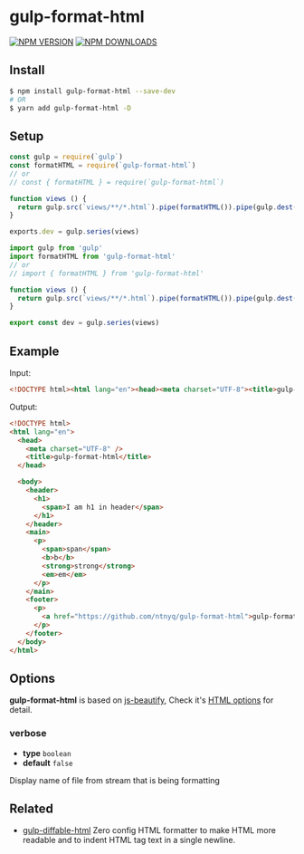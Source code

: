 # gulp-format-html

[![NPM VERSION](https://img.shields.io/npm/v/gulp-format-html.svg)](https://www.npmjs.com/package/gulp-format-html)
[![NPM DOWNLOADS](https://img.shields.io/npm/dm/gulp-format-html.svg)](https://www.npmjs.com/package/gulp-format-html)

## Install

```bash
$ npm install gulp-format-html --save-dev
# OR
$ yarn add gulp-format-html -D
```

## Setup

```js
const gulp = require(`gulp`)
const formatHTML = require(`gulp-format-html`)
// or
// const { formatHTML } = require(`gulp-format-html`)

function views () {
  return gulp.src(`views/**/*.html`).pipe(formatHTML()).pipe(gulp.dest(`dist`))
}

exports.dev = gulp.series(views)
```

```ts
import gulp from 'gulp'
import formatHTML from 'gulp-format-html'
// or
// import { formatHTML } from 'gulp-format-html'

function views () {
  return gulp.src(`views/**/*.html`).pipe(formatHTML()).pipe(gulp.dest(`dist`))
}

export const dev = gulp.series(views)
```

## Example

Input:

<!-- prettier-ignore-start -->
```html
<!DOCTYPE html><html lang="en"><head><meta charset="UTF-8"><title>gulp-format-html</title></head><body><header><h1><span>I am h1 in header</span></h1></header><main><p><span>span</span><b>b</b><strong>strong</strong><em>em</em></p></main><footer><p><a href="https://github.com/ntnyq/gulp-format-html">gulp-format-html</a></p></footer></body></html>
```
<!-- prettier-ignore-end -->

Output:

<!-- prettier-ignore-start -->
```html
<!DOCTYPE html>
<html lang="en">
  <head>
    <meta charset="UTF-8" />
    <title>gulp-format-html</title>
  </head>

  <body>
    <header>
      <h1>
        <span>I am h1 in header</span>
      </h1>
    </header>
    <main>
      <p>
        <span>span</span>
        <b>b</b>
        <strong>strong</strong>
        <em>em</em>
      </p>
    </main>
    <footer>
      <p>
        <a href="https://github.com/ntnyq/gulp-format-html">gulp-format-html</a>
      </p>
    </footer>
  </body>
</html>
```
<!-- prettier-ignore-end -->

## Options

**gulp-format-html** is based on [js-beautify](https://github.com/beautify-web/js-beautify), Check it's [HTML options](https://github.com/beautify-web/js-beautify#css--html) for detail.

### verbose

-   **type** `boolean`
-   **default** `false`

Display name of file from stream that is being formatting

## Related

-   [gulp-diffable-html](https://github.com/ntnyq/gulp-diffable-html) Zero config HTML formatter to make HTML more readable and to indent HTML tag text in a single newline.
